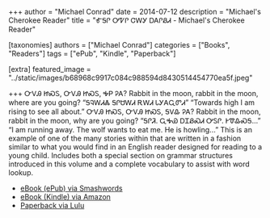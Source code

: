 +++
author = "Michael Conrad"
date = 2014-07-12
description = "Michael's Cherokee Reader"
title = "ᎹᎦᎵ ᎤᏤᎵ ᏣᎳᎩ ᎠᎪᎵᏰᏗ - Michael's Cherokee Reader"

[taxonomies]
authors = ["Michael Conrad"]
categories = ["Books", "Readers"]
tags = ["ePub", "Kindle", "Paperback"]

[extra]
featured_image = "../static/images/b68968c9917c084c988594d8430514454770ea5f.jpeg"

+++
ᏅᏙᎯ ᏥᏍᏚ, ᏅᏙᎯ ᏥᏍᏚ, ᎭᏢ ᎮᎪ? Rabbit in the moon, rabbit in the moon, where are you going? “ᎦᎸᎳᏗᏜ ᎦᎵᏌᎳᏗ ᎡᎳᏗ ᏓᎩᎪᏩᏛᏗ” “Towards high I am rising to see all about.” ᏅᏙᎯ ᏥᏍᏚ, ᏅᏙᎯ ᏥᏍᏚ, ᎦᏙᎲ ᎮᎪ? Rabbit in the moon, rabbit in the moon, why are you going? “ᎦᎵᏘ. ᏩᎭᏯ ᎠᏆᏰᏍᏗ ᎤᏚᎵ. ᎨᏡᎲᏍᎦ...” “I am running away. The wolf wants to eat me. He is howling...” This is an example of one of the many stories within that are written in a fashion similar to what you would find in an English reader designed for reading to a young child. Includes both a special section on grammar structures introduced in this volume and a complete vocabulary to assist with word lookup.

* [eBook (ePub) via Smashwords](https://www.smashwords.com/books/view/457366)
* [eBook (Kindle) via Amazon](https://www.amazon.com/dp/B00LR7UBVS)
* [Paperback via Lulu](http://www.lulu.com/shop/michael-joyner/michaels-cherokee-reader-%E1%8E%B9%E1%8E%A6%E1%8E%B5-%E1%8E%A4%E1%8F%A4%E1%8E%B5-%E1%8F%A3%E1%8E%B3%E1%8E%A9-%E1%8E%A0%E1%8E%AA%E1%8E%B5%E1%8F%B0%E1%8F%97/paperback/product-21717285.html)